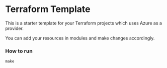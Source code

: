 # Terraform Template

This is a starter template for your Terraform projects which uses Azure as a provider.

You can add your resources in modules and make changes accordingly.

### How to run 

```make```
